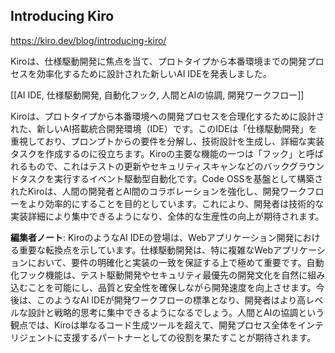 ## Introducing Kiro

https://kiro.dev/blog/introducing-kiro/

Kiroは、仕様駆動開発に焦点を当て、プロトタイプから本番環境までの開発プロセスを効率化するために設計された新しいAI IDEを発表しました。

[[AI IDE, 仕様駆動開発, 自動化フック, 人間とAIの協調, 開発ワークフロー]]

Kiroは、プロトタイプから本番環境への開発プロセスを合理化するために設計された、新しいAI搭載統合開発環境（IDE）です。このIDEは「仕様駆動開発」を重視しており、プロンプトからの要件を分解し、技術設計を生成し、詳細な実装タスクを作成するのに役立ちます。Kiroの主要な機能の一つは「フック」と呼ばれるもので、これはテストの更新やセキュリティスキャンなどのバックグラウンドタスクを実行するイベント駆動型自動化です。Code OSSを基盤として構築されたKiroは、人間の開発者とAI間のコラボレーションを強化し、開発ワークフローをより効率的にすることを目的としています。これにより、開発者は技術的な実装詳細により集中できるようになり、全体的な生産性の向上が期待されます。

**編集者ノート**: KiroのようなAI IDEの登場は、Webアプリケーション開発における重要な転換点を示しています。仕様駆動開発は、特に複雑なWebアプリケーションにおいて、要件の明確化と実装の一致を保証する上で極めて重要です。自動化フック機能は、テスト駆動開発やセキュリティ最優先の開発文化を自然に組み込むことを可能にし、品質と安全性を確保しながら開発速度を向上させます。今後は、このようなAI IDEが開発ワークフローの標準となり、開発者はより高レベルな設計と戦略的思考に集中できるようになるでしょう。人間とAIの協調という観点では、Kiroは単なるコード生成ツールを超えて、開発プロセス全体をインテリジェントに支援するパートナーとしての役割を果たすことが期待されます。